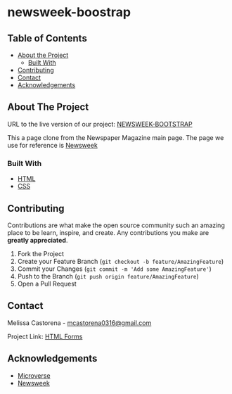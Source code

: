 # newsweek-boostrap

## Table of Contents
* [About the Project](#about-the-project)
  * [Built With](#built-with)
* [Contributing](#contributing)
* [Contact](#contact)
* [Acknowledgements](#acknowledgements)

<!-- ABOUT THE PROJECT -->
## About The Project


URL to the live version of our project: [NEWSWEEK-BOOTSTRAP](https://raw.githack.com/mcastorena0316/html-forms/feature-branch/index.html)

This a page clone from the Newspaper Magazine main page. The page we use for reference is [Newsweek](https://www.newsweek.com/)

### Built With

* [HTML](https://github.com/mcastorena0316/newsweek-boostrap/blob/developer-branch/index.html)
* [CSS](https://github.com/mcastorena0316/newsweek-boostrap/blob/developer-branch/style.css)

## Contributing

Contributions are what make the open source community such an amazing place to be learn, inspire, and create. Any contributions you make are **greatly appreciated**.

1. Fork the Project
2. Create your Feature Branch (`git checkout -b feature/AmazingFeature`)
3. Commit your Changes (`git commit -m 'Add some AmazingFeature'`)
4. Push to the Branch (`git push origin feature/AmazingFeature`)
5. Open a Pull Request


<!-- CONTACT -->
## Contact

Melissa Castorena - mcastorena0316@gmail.com


Project Link: [HTML Forms](https://github.com/mcastorena0316/newsweek-boostrap/tree/developer-branch)



<!-- ACKNOWLEDGEMENTS -->
## Acknowledgements

* [Microverse](https://www.microverse.org/)
* [Newsweek](https://www.newsweek.com//)








